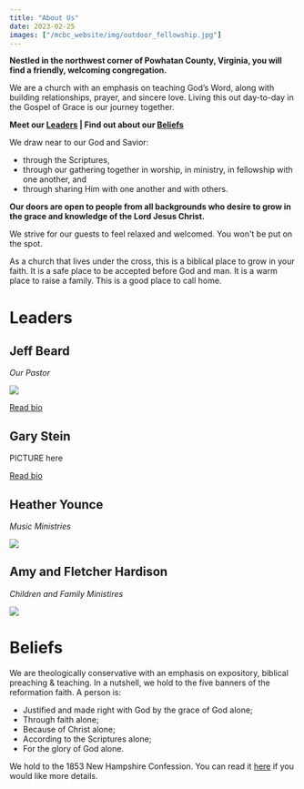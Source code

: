 ```yaml
---
title: "About Us"
date: 2023-02-25
images: ["/mcbc_website/img/outdoor_fellowship.jpg"]
---
```



**Nestled in the northwest corner of Powhatan County, Virginia, you will find a friendly, welcoming congregation.** 

We are a church with an emphasis on teaching God’s Word, along with building relationships, prayer, and sincere love. Living this out day-to-day in the Gospel of Grace is our journey together.

**Meet our [Leaders](#leaders) | Find out about our [Beliefs](#beliefs)** 


We draw near to our God and Savior:

- through the Scriptures, 
- through our gathering together in worship, in ministry, in fellowship with one another, and 
- through sharing Him with one another and with others.

**Our doors are open to people from all backgrounds who desire to grow in the grace and knowledge of the Lord Jesus Christ.**

We strive for our guests to feel relaxed and welcomed. You won't be put on the spot.

As a church that lives under the cross, this is a biblical place to grow in your faith. It is a safe place to be accepted before God and man. It is a warm place to raise a family. This is a good place to call home.




# Leaders

<!-- TODO fix gapes between sections -->

<!-- TODO Make pictures and read bio stack responsively -->

## Jeff Beard

_Our Pastor_

![](/mcbc_website/img/jeff-lisa.jpg)

[Read bio](/mcbc_website/jeff-bio)

## Gary Stein

PICTURE here

[Read bio](/mcbc_website/gary-bio)

## Heather Younce

_Music Ministries_

![](/mcbc_website/img/heather.png)


## Amy and Fletcher Hardison

_Children and Family Ministires_

![](/mcbc_website/img/hardison.jpg)


# Beliefs

We are theologically conservative with an emphasis on expository, biblical preaching & teaching. In a nutshell, we hold to the five banners of the reformation faith. A person is:

- Justified and made right with God by the grace of God alone;
- Through faith alone;
- Because of Christ alone;
- According to the Scriptures alone;
- For the glory of God alone.
<!-- TODO make video explainer-->
We hold to the 1853 New Hampshire Confession. You can read it [here](http://www.reformedreader.org/ccc/1833newh.htm) if you would like more details.
